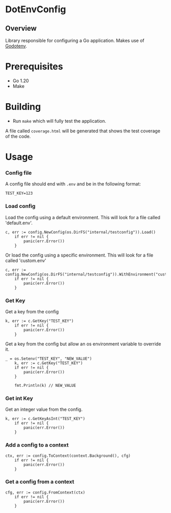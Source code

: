 #  DotEnvConfig

## Overview

Library responsible for configuring a Go application. Makes use of [Godotenv](https://github.com/joho/godotenv).

# Prerequisites

- Go 1.20
- Make

# Building

- Run `make` which will fully test the application.

A file called `coverage.html` will be generated that shows the test coverage of the code.

# Usage

### Config file

A config file should end with `.env` and be in the following format:
```
TEST_KEY=123
```

### Load config

Load the config using a default environment. 
This will look for a file called 'default.env'.

```
c, err := config.NewConfig(os.DirFS("internal/testconfig")).Load()
	if err != nil {
		panic(err.Error())
	}
```

Or load the config using a specific environment.
This will look for a file called 'custom.env'
```
c, err := config.NewConfig(os.DirFS("internal/testconfig")).WithEnvironment("custom").Load()
	if err != nil {
		panic(err.Error())
	}
```

### Get Key

Get a key from the config
```
k, err := c.GetKey("TEST_KEY")
	if err != nil {
		panic(err.Error())
	}
```

Get a key from the config but allow an os environment variable to override it.
```
_ = os.Setenv("TEST_KEY", "NEW_VALUE")
	k, err := c.GetKey("TEST_KEY")
	if err != nil {
		panic(err.Error())
	}

	fmt.Println(k) // NEW_VALUE
```

### Get int Key

Get an integer value from the config.
```
k, err := c.GetKeyAsInt("TEST_KEY")
	if err != nil {
		panic(err.Error())
	}
```

### Add a config to a context
```
ctx, err := config.ToContext(context.Background(), cfg)
	if err != nil {
		panic(err.Error())
	}
```

### Get a config from a context
```
cfg, err := config.FromContext(ctx)
	if err != nil {
		panic(err.Error())
	}
```

